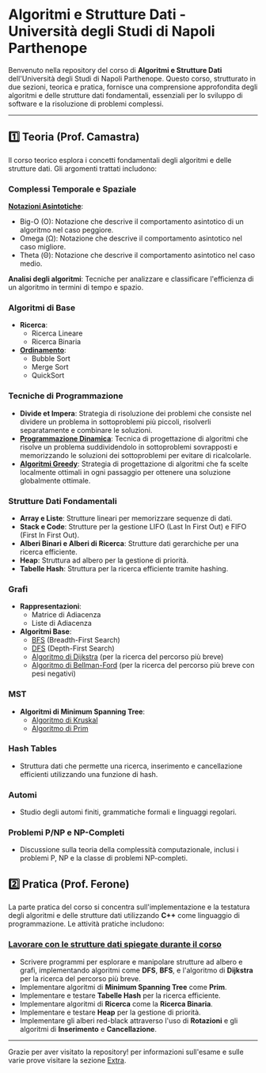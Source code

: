 # Algoritmi e Strutture Dati - Università degli Studi di Napoli Parthenope

Benvenuto nella repository del corso di **Algoritmi e Strutture Dati** dell'Università degli Studi di Napoli Parthenope. Questo corso, strutturato in due sezioni, teorica e pratica, fornisce una comprensione approfondita degli algoritmi e delle strutture dati fondamentali, essenziali per lo sviluppo di software e la risoluzione di problemi complessi.

---

## 1️⃣ Teoria (Prof. Camastra)

Il corso teorico esplora i concetti fondamentali degli algoritmi e delle strutture dati. Gli argomenti trattati includono:

### **Complessi Temporale e Spaziale**
 **[Notazioni Asintotiche](<00. Notazioni Asintotiche>)**:
  - Big-O (O): Notazione che descrive il comportamento asintotico di un algoritmo nel caso peggiore.
  - Omega (Ω): Notazione che descrive il comportamento asintotico nel caso migliore.
  - Theta (Θ): Notazione che descrive il comportamento asintotico nel caso medio.

 **Analisi degli algoritmi**: Tecniche per analizzare e classificare l'efficienza di un algoritmo in termini di tempo e spazio.

### **Algoritmi di Base**
- **Ricerca**:
  - Ricerca Lineare
  - Ricerca Binaria
- [**Ordinamento**](1.%20algoritmi%20di%20ordinamento/):
  - Bubble Sort
  - Merge Sort
  - QuickSort

### **Tecniche di Programmazione**
- **Divide et Impera**: Strategia di risoluzione dei problemi che consiste nel dividere un problema in sottoproblemi più piccoli, risolverli separatamente e combinare le soluzioni.
- [**Programmazione Dinamica**](./2.%20programmazione%20dinamica/): Tecnica di progettazione di algoritmi che risolve un problema suddividendolo in sottoproblemi sovrapposti e memorizzando le soluzioni dei sottoproblemi per evitare di ricalcolarle.
- [**Algoritmi Greedy**](./3.%20programmazione%20greedy/): Strategia di progettazione di algoritmi che fa scelte localmente ottimali in ogni passaggio per ottenere una soluzione globalmente ottimale.


### **Strutture Dati Fondamentali**
- **Array e Liste**: Strutture lineari per memorizzare sequenze di dati.
- **Stack e Code**: Strutture per la gestione LIFO (Last In First Out) e FIFO (First In First Out).
- **Alberi Binari e Alberi di Ricerca**: Strutture dati gerarchiche per una ricerca efficiente.
- **Heap**: Struttura ad albero per la gestione di priorità.
- **Tabelle Hash**: Struttura per la ricerca efficiente tramite hashing.

### **Grafi**
- **Rappresentazioni**:
  - Matrice di Adiacenza
  - Liste di Adiacenza
- **Algoritmi Base**:
  - [BFS](4.%20grafi/algoritmi/BFS.md) (Breadth-First Search)
  - [DFS](4.%20grafi/algoritmi/DFS.md) (Depth-First Search)
  - [Algoritmo di Dijkstra](./4.%20grafi/algoritmi/Dijkstra.md) (per la ricerca del percorso più breve)
  - [Algoritmo di Bellman-Ford](./4.%20grafi/algoritmi/Bellman-Ford.md) (per la ricerca del percorso più breve con pesi negativi) 

### **MST**
- **Algoritmi di Minimum Spanning Tree**:
  - [Algoritmo di Kruskal](./5.%20MST/algoritmi/Kruskal.md)
  - [Algoritmo di Prim](./5.%20MST/algoritmi/Prim.md)

### **Hash Tables**
- Struttura dati che permette una ricerca, inserimento e cancellazione efficienti utilizzando una funzione di hash.

### **Automi**
- Studio degli automi finiti, grammatiche formali e linguaggi regolari.

### **Problemi P/NP e NP-Completi**
- Discussione sulla teoria della complessità computazionale, inclusi i problemi P, NP e la classe di problemi NP-completi.


## 2️⃣ Pratica (Prof. Ferone)

La parte pratica del corso si concentra sull'implementazione e la testatura degli algoritmi e delle strutture dati utilizzando **C++** come linguaggio di programmazione. Le attività pratiche includono:

### [**Lavorare con le strutture dati spiegate durante il corso**](10.%20Strutture%20Dati%20in%20C++/)
- Scrivere programmi per esplorare e manipolare strutture ad albero e grafi, implementando algoritmi come **DFS**, **BFS**, e l'algoritmo di **Dijkstra** per la ricerca del percorso più breve.
- Implementare algoritmi di **Minimum Spanning Tree** come  **Prim**.
- Implementare e testare **Tabelle Hash** per la ricerca efficiente.
- Implementare algoritmi di **Ricerca** come la **Ricerca Binaria**.
- Implementare e testare **Heap** per la gestione di priorità.
- Implementare gli alberi red-black attraverso l'uso di **Rotazioni** e gli algoritmi di **Inserimento** e **Cancellazione**.

---

Grazie per aver visitato la repository! per informazioni sull'esame e sulle varie prove visitare la sezione [Extra](<EXTRA. Informazioni ed esrcizi per esami>).
